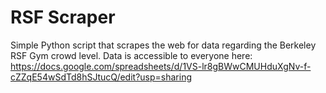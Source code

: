 # RSF Scraper
 Simple Python script that scrapes the web for data regarding the Berkeley RSF Gym crowd level.
 Data is accessible to everyone here: https://docs.google.com/spreadsheets/d/1VS-lr8gBWwCMUHduXgNv-f-cZZqE54wSdTd8hSJtucQ/edit?usp=sharing
